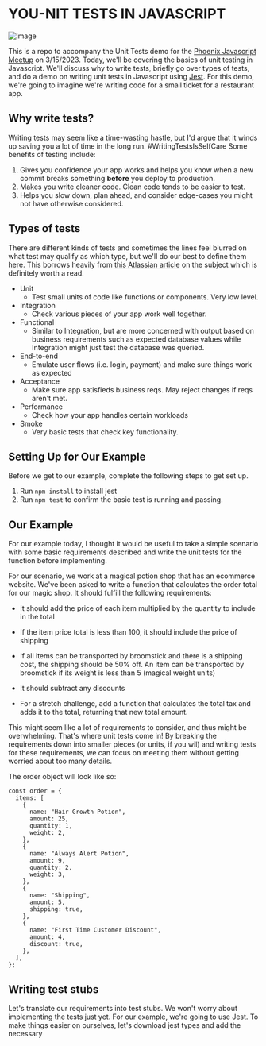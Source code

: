 # YOU-NIT TESTS IN JAVASCRIPT
![image](https://user-images.githubusercontent.com/35410313/220239783-0f56222b-09f1-45a6-ac3d-98dc983c9816.png)

This is a repo to accompany the Unit Tests demo for the [Phoenix Javascript Meetup](https://www.meetup.com/phoenix-javascript/events/291064279/) on 3/15/2023. Today, we'll be covering the basics of unit testing in Javascript. We'll discuss why to write tests, briefly go over types of tests, and do a demo on writing unit tests in Javascript using [Jest](https://jestjs.io). For this demo, we're going to imagine we're writing code for a small ticket for a restaurant app.

## Why write tests?

Writing tests may seem like a time-wasting hastle, but I'd argue that it winds up saving you a lot of time in the long run. #WritingTestsIsSelfCare Some benefits of testing include:

1. Gives you confidence your app works and helps you know when a new commit breaks something **before** you deploy to production.
2. Makes you write cleaner code. Clean code tends to be easier to test.
3. Helps you slow down, plan ahead, and consider edge-cases you might not have otherwise considered.

## Types of tests

There are different kinds of tests and sometimes the lines feel blurred on what test may qualify as which type, but we'll do our best to define them here. This borrows heavily from [this Atlassian article](https://www.atlassian.com/continuous-delivery/software-testing/types-of-software-testing) on the subject which is definitely worth a read.

- Unit
  - Test small units of code like functions or components. Very low level.
- Integration
  - Check various pieces of your app work well together.
- Functional
  - Similar to Integration, but are more concerned with output based on business requirements such as expected database values while Integration might just test the database was queried.
- End-to-end
  - Emulate user flows (i.e. login, payment) and make sure things work as expected
- Acceptance
  - Make sure app satisfieds business reqs. May reject changes if reqs aren't met.
- Performance
  - Check how your app handles certain workloads
- Smoke
  - Very basic tests that check key functionality.

## Setting Up for Our Example

Before we get to our example, complete the following steps to get set up.

1. Run `npm install` to install jest
2. Run `npm test` to confirm the basic test is running and passing.

## Our Example

For our example today, I thought it would be useful to take a simple scenario with some basic requirements described and write the unit tests for the function before implementing.

For our scenario, we work at a magical potion shop that has an ecommerce website. We've been asked to write a function that calculates the order total for our magic shop. It should fulfill the following requirements:

- It should add the price of each item multiplied by the quantity to include in the total
- If the item price total is less than 100, it should include the price of shipping
- If all items can be transported by broomstick and there is a shipping cost, the shipping should be 50% off. An item can be transported by broomstick if its weight is less than 5 (magical weight units)
- It should subtract any discounts

- For a stretch challenge, add a function that calculates the total tax and adds it to the total, returning that new total amount.

This might seem like a lot of requirements to consider, and thus might be overwhelming. That's where unit tests come in! By breaking the requirements down into smaller pieces (or units, if you wil) and writing tests for these requirements, we can focus on meeting them without getting worried about too many details.

The order object will look like so:

```
const order = {
  items: [
    {
      name: "Hair Growth Potion",
      amount: 25,
      quantity: 1,
      weight: 2,
    },
    {
      name: "Always Alert Potion",
      amount: 9,
      quantity: 2,
      weight: 3,
    },
    {
      name: "Shipping",
      amount: 5,
      shipping: true,
    },
    {
      name: "First Time Customer Discount",
      amount: 4,
      discount: true,
    },
  ],
};
```

## Writing test stubs

Let's translate our requirements into test stubs. We won't worry about implementing the tests just yet. For our example, we're going to use Jest. To make things easier on ourselves, let's download jest types and add the necessary
